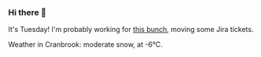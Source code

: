 ### Hi there :wave:

It's Tuesday! I'm probably working for [this bunch](https://github.com/kohofinancial), moving some Jira tickets.

Weather in Cranbrook: moderate snow, at -6°C.
